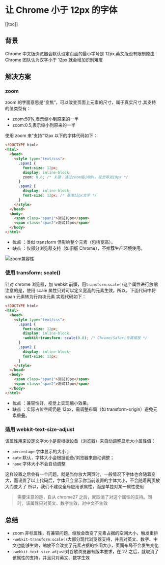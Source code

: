 # 让 Chrome 小于 12px 的字体

[[toc]]

## 背景

Chrome 中文版浏览器会默认设定页面的最小字号是 12px,英文版没有限制原由 Chrome 团队认为汉字小于 12px 就会增加识别难度

## 解决方案

### zoom

zoom 的字面意思是“变焦”，可以改变页面上元素的尺寸，属于真实尺寸.其支持的值类型有：

- zoom:50%,表示缩小到原来的一半
- zoom:0.5,表示缩小到原来的一半

使用 zoom 来”支持“12px 以下的字体代码如下：

```html
<!DOCTYPE html>
<html>
  <head>
    <style type="text/css">
      .span1 {
        font-size: 12px;
        display: inline-block;
        zoom: 0.8; /* 关键：通过zoom缩小80%，视觉等效10px */
      }
      .span2 {
        display: inline-block;
        font-size: 12px; /* 基准12px文字 */
      }
    </style>
  </head>
  <body>
    <span class="span1">测试10px</span>
    <span class="span2">测试12px</span>
  </body>
</html>
```

- 优点 ​：类似 transform 但影响整个元素（包括宽高）。
- 缺点 ​：仅部分浏览器支持（如旧版 Chrome），不推荐生产环境使用。

![zoom兼容性](https://image-bucket-1307756649.cos.ap-chengdu.myqcloud.com/image/20250713145241291.png)

### 使用 transform: scale()

针对 chrome 浏览器，加 webkit 前缀，用`transform:scale()`这个属性进行放缩
注意的是，使用 scāle 属性只对可以定义宽高的元素生效，所以，下面代码中将 span 元素转为行内块元素
实现代码如下：

```html
<!DOCTYPE html>
<html>
  <head>
    <style type="text/css">
      .span1 {
        font-size: 12px;
        display: inline-block;
        -webkit-transform: scale(0.8); /* Chrome/Safari专属缩放 */
      }
      .span2 {
        display: inline-block;
        font-size: 12px;
      }
    </style>
  </head>
  <body>
    <span class="span1">测试10px</span>
    <span class="span2">测试12px</span>
  </body>
</html>
```

- 优点 ​：兼容性好，视觉上实现缩小效果。
- 缺点 ​：实际占位空间仍是 12px，需调整布局（如 transform-origin）避免元素重叠。

### 适用 webkit-text-size-adjust

该属性用来设定文字大小是否根据设备（浏览器）来自动调整显示大小属性值：

- `percentage`:字体显示的大小；
- `auto`:默认，字体大小会根据设备/浏览器来自动调整；
- `none`:字体大小不会自动调整

这样设置之后会有一个问题，就是当你放大网页时，一般情况下字体也会随着变大，而设置了以上代码后，字体只会显示你当前设置的字体大小，不会随着网页放大而变大了
所以，我们不建议全局应用该属性，而是单独对某一属性使用

> 需要注意的是，自从 chrome27 之后，就取消了对这个属性的支持。同时，该属性只对英文、数字生效，对中文不生效

## 总结

- zoom 非标属性，有兼容问题，缩放会改变了元素占据的空间大小，触发重排
- `-webkit-transform:scale()`大部分现代浏览器支持，并且对英文、数字、中文也能够生效，缩放不会改变了元素占据的空间大小，页面布局不会发生变化
- `-webkit-text-size-adjust`对谷歌浏览器有版本要求，在 27 之后，就取消了该属性的支持，并且只对英文、数字生效

